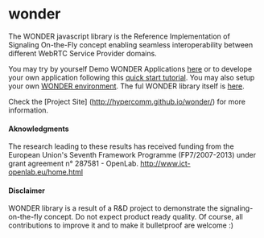 wonder
======


The WONDER javascript library is the Reference Implementation of Signaling On-the-Fly concept enabling seamless interoperability between different WebRTC Service Provider domains.

You may try by yourself Demo WONDER Applications  [here](https://github.com/hypercomm/wonder/wiki/Live-Demos) or to develope your own application following this [quick start tutorial](https://github.com/hypercomm/wonder/wiki/How-to-Develop-a-WONDER-App). You may also setup your own [WONDER environment](https://github.com/hypercomm/wonder/wiki/How-to-setup-your-own-WONDER-environment). The ful WONDER library itself is [here](https://github.com/hypercomm/wonder/blob/master/src/libs/wonder_full.js).

Check the [Project Site] (http://hypercomm.github.io/wonder/) for more information.

#### Aknowledgments

The research leading to these results has received funding from the European Union's Seventh Framework Programme (FP7/2007-2013) under grant agreement n° 287581 - OpenLab. http://www.ict-openlab.eu/home.html


#### Disclaimer

WONDER library is a result of a R&D project to demonstrate the signaling-on-the-fly concept. Do not expect product ready quality. Of course, all contributions to improve it and to make it bulletproof are welcome :)
